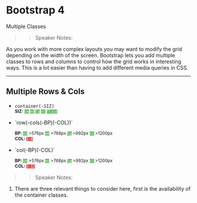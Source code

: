 <!-- .slide: data-state="title" -->

# Bootstrap 4

Multiple Classes

> > Speaker Notes:

As you work with more complex layouts you may want to modify the grid depending on the width of the screen. Bootstrap lets you add multiple classes to rows and columns to control how the grid works in interesting ways. This is a lot easier than having to add different media queries in CSS.

---

<!-- .slide: data-state="hasicon" -->

## <i class="fa fa-th"></i>Multiple Rows & Cols

- `container(-SIZ)`<br>
  <small style="line-height: 120%; vertical-align: text-bottom;"> <b>SIZ:</b>
  <code style="background:#5cb85c; color:white;">sm</code>
  <code style="background:#5cb85c; color:white;">md</code>
  <code style="background:#5cb85c; color:white;">lg</code>
  <code style="background:#5cb85c; color:white;">xl</code>
  <code style="background:#5cb85c; color:white;">fluid</code>
  </small><br>

- <p contenteditable>`row(-cols(-BP)(-COL))`</p>
  <small style="line-height: 120%; vertical-align: text-bottom;">
  <b>BP:</b> <code style="background:#5cb85c; color:white;">sm</code> >576px
  <code style="background:#5cb85c; color:white;">md</code> >768px
  <code style="background:#5cb85c; color:white;">lg</code> >992px
  <code style="background:#5cb85c; color:white;">xl</code> >1200px
  </small><br>
  <small style="line-height: 120%; vertical-align: text-bottom;">
  <b>COL:</b> <code style="background:#D95357; color:white;">1-6</code></small>

- <p contenteditable>`col(-BP)(-COL)`</p>
  <small style="line-height: 120%; vertical-align: text-bottom;">
  <b>BP:</b> <code style="background:#5cb85c; color:white;">sm</code> >576px
  <code style="background:#5cb85c; color:white;">md</code> >768px
  <code style="background:#5cb85c; color:white;">lg</code> >992px
  <code style="background:#5cb85c; color:white;">xl</code> >1200px
  </small><br>
  <small style="line-height: 120%; vertical-align: text-bottom;">
  <b>COL:</b> <code style="background:#D95357; color:white;">1-12</code></small>

> > Speaker Notes:

1. There are three relevant things to consider here, first is the availability of the container classes.
